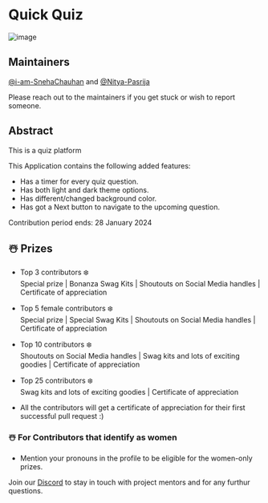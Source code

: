 # Quick Quiz
![image](https://github.com/SnowScriptWinterOfCode/QuickQuiz/assets/97171261/bd54be3f-6450-42a3-993b-06f9972fe548)

## Maintainers
[@i-am-SnehaChauhan](https://github.com/i-am-SnehaChauhan) and [@Nitya-Pasrija](https://github.com/Nitya-Pasrija) 

Please reach out to the maintainers if you get stuck or wish to report someone.

## Abstract
This is a quiz platform

This Application contains the following added features:

- Has a timer for every quiz question.
- Has both light and dark theme options.
- Has different/changed background color.
- Has got a Next button to navigate to the upcoming question.

Contribution period ends: 28 January 2024

## ☃️ Prizes 
- Top 3 contributors ❄️<br/> 
Special prize | Bonanza Swag Kits | Shoutouts on Social Media handles | Certificate of appreciation

- Top 5 female contributors ❄️ <br/>
Special prize | Special Swag Kits | Shoutouts on Social Media handles | Certificate of appreciation

- Top 10 contributors ❄️ <br/>
Shoutouts on Social Media handles | Swag kits and lots of exciting goodies | Certificate of appreciation

- Top 25 contributors ❄️ <br/>
Swag kits and lots of exciting goodies | Certificate of appreciation

- All the contributors will get a certificate of appreciation for their first successful pull request :)


### ☃️ For Contributors that identify as women
- Mention your pronouns in the profile to be eligible for the women-only prizes.


Join our [Discord](https://discord.gg/xTNC4MGB) to stay in touch with project mentors and for any furthur questions. 



